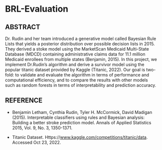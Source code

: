 # BRL-Evaluation

## ABSTRACT

Dr. Rudin and her team introduced a generative model called Bayesian Rule Lists that yields a posterior distribution over possible decision lists in 2015. They derived a stoke model using the MarketScan Medicaid Multi-State Database (MDCD) containing administrative claims data for 11.1 million Medicaid enrollees from multiple states (Benjamin, 2015). In this project, we implement Dr.Rudin’s algorithm and derive a survivor model using the popular titanic dataset provided by Kaggle (Titanic, 2022). Our goal is two-fold: to validate and evaluate the algorithm in terms of performance and computational efficiency, and to compare the results with other models such as random forests in terms of interpretability and prediction accuracy.


## REFERENCE


* Benjamin Letham, Cynthia Rudin, Tyler H. McCormick, David Madigan (2015). Interpretable classifiers using rules and Bayesian analysis: Building a better stroke prediction model. Annals of Applied Statistics 2015, Vol. 9, No. 3, 1350-1371.

* Titanic Dataset. Https://www.kaggle.com/competitions/titanic/data. Accessed Oct 23, 2022.
